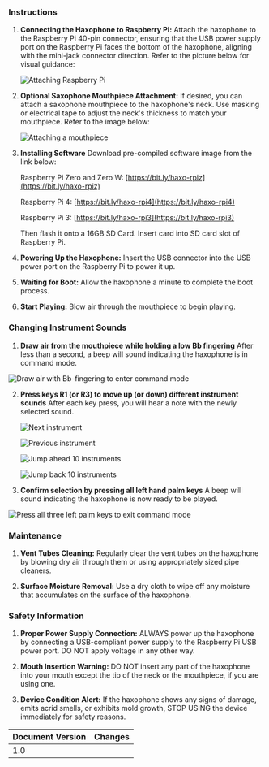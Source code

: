 ### Instructions

1. **Connecting the Haxophone to Raspberry Pi:**
   Attach the haxophone to the Raspberry Pi 40-pin connector, ensuring that the USB power supply port on the Raspberry Pi faces the bottom of the haxophone, aligning with the mini-jack connector direction. Refer to the picture below for visual guidance:
   
   ![Attaching Raspberry Pi](https://github.com/jcard0na/haxo-hw/assets/676181/fd236fc7-03f0-4922-8ee6-d6f73fe1bffc)

2. **Optional Saxophone Mouthpiece Attachment:**
   If desired, you can attach a saxophone mouthpiece to the haxophone's neck. Use masking or electrical tape to adjust the neck's thickness to match your mouthpiece. Refer to the image below:
   
   ![Attaching a mouthpiece](https://github.com/cardonabits/haxo-hw/assets/676181/8db66a9e-f830-46b4-ba5d-8c7589303772)


3. **Installing Software**
   Download pre-compiled software image from the link below:

   Raspberry Pi Zero and Zero W: [https://bit.ly/haxo-rpiz](https://bit.ly/haxo-rpiz)

   Raspberry Pi 4: [https://bit.ly/haxo-rpi4](https://bit.ly/haxo-rpi4)

   Raspberry Pi 3: [https://bit.ly/haxo-rpi3](https://bit.ly/haxo-rpi3)
   
   Then flash it onto a 16GB SD Card.  Insert card into SD card slot of Raspberry Pi.
   
5. **Powering Up the Haxophone:**
   Insert the USB connector into the USB power port on the Raspberry Pi to power it up.

6. **Waiting for Boot:**
   Allow the haxophone a minute to complete the boot process.

7. **Start Playing:**
   Blow air through the mouthpiece to begin playing.

### Changing Instrument Sounds

1. **Draw air from the mouthpiece while holding a low Bb fingering**
   After less than a second, a beep will sound indicating the haxophone is in command mode.

![Draw air with Bb-fingering to enter command mode](https://github.com/cardonabits/haxo-hw/assets/676181/0b678629-7a11-4eca-ad1d-03019d156018)

2. **Press keys R1 (or R3) to move up (or down) different instrument sounds**
   After each key press, you will hear a note with the newly selected sound.

   ![Next instrument](https://github.com/cardonabits/haxo-hw/assets/676181/8b8a66cb-ba73-491d-b95b-3d67136d7669)

    ![Previous instrument](https://github.com/cardonabits/haxo-hw/assets/676181/9e6cf1ae-c568-4e71-96cb-6b74a0a08a94)

   ![Jump ahead 10 instruments](https://github.com/cardonabits/haxo-hw/assets/676181/94c4fd41-5210-42db-a113-5e07d172d6bd)

   ![Jump back 10 instruments](https://github.com/cardonabits/haxo-hw/assets/676181/2c469639-7382-4c9e-8616-e5316430cb7d)



3. **Confirm selection by pressing all left hand palm keys**
   A beep will sound indicating the haxophone is now ready to be played.

![Press all three left palm keys to exit command mode](https://github.com/cardonabits/haxo-hw/assets/676181/fef46a10-c650-462d-b551-602eeb497334)


### Maintenance

1. **Vent Tubes Cleaning:**
   Regularly clear the vent tubes on the haxophone by blowing dry air through them or using appropriately sized pipe cleaners.

2. **Surface Moisture Removal:**
   Use a dry cloth to wipe off any moisture that accumulates on the surface of the haxophone.

### Safety Information

1. **Proper Power Supply Connection:**
   ALWAYS power up the haxophone by connecting a USB-compliant power supply to the Raspberry Pi USB power port. DO NOT apply voltage in any other way.

2. **Mouth Insertion Warning:**
   DO NOT insert any part of the haxophone into your mouth except the tip of the neck or the mouthpiece, if you are using one.

3. **Device Condition Alert:**
   If the haxophone shows any signs of damage, emits acrid smells, or exhibits mold growth, STOP USING the device immediately for safety reasons.


| Document Version | Changes |
| --- | --- |
| 1.0 |     |
